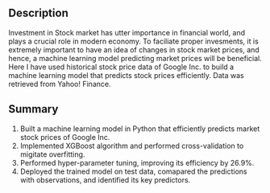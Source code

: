 ## Description

Investment in Stock market has utter importance in financial world, and plays a crucial role in modern economy. 
To faciliate proper invesments, it is extremely important to have an idea of changes in stock market prices, and hence, a machine learning model predicting market prices will be beneficial. 
Here I have used historical stock price data of Google Inc. to build a machine learning model that predicts stock prices efficiently. Data was retrieved from Yahoo! Finance.

## Summary

1. Built a machine learning model in Python that efficiently predicts market stock prices of Google Inc.
2. Implemented XGBoost algorithm and performed cross-validation to migitate overfitting.
3. Performed hyper-parameter tuning, improving its efficiency by 26.9%.
4. Deployed the trained model on test data, comapared the predictions with observations, and identified its key predictors.
